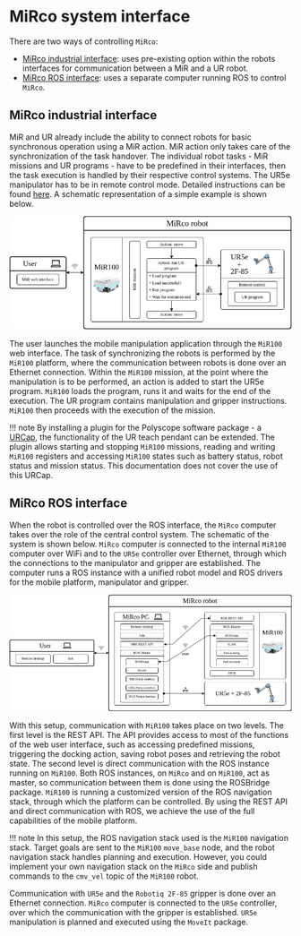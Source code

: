 # MiRco system interface
There are two ways of controlling `MiRco`:

- [MiRco industrial interface](#1-mirco-industrial-interface): uses pre-existing option within the robots interfaces for communication between a MiR and a UR robot.
- [MiRco ROS interface](#2-mirco-ros-interface): uses a separate computer running ROS to control `MiRco`.

## MiRco industrial interface 
MiR and UR already include the ability to connect robots for basic synchronous operation using a MiR action. MiR action only takes care of the synchronization of the task handover. The individual robot tasks - MiR missions and UR programs - have to be predefined in their interfaces, then the task execution is handled by their respective control systems. The UR5e manipulator has to be in remote control mode. Detailed instructions can be found [here](../MiR100/mir_connection.md). A schematic representation of a simple example is shown below.

![industrial interface diagram](pictures/ind_workflow_hor_eng.png)

The user launches the mobile manipulation application through the `MiR100` web interface. The task of synchronizing the robots is performed by the `MiR100` platform, where the communication between robots is done over an Ethernet connection. Within the `MiR100` mission, at the point where the manipulation is to be performed, an action is added to start the UR5e program. `MiR100` loads the program, runs it and waits for the end of the execution. The UR program contains manipulation and gripper instructions. `MiR100` then proceeds with the execution of the mission.

!!! note
    By installing a plugin for the Polyscope software package - a [URCap](https://www.universal-robots.com/plus/products/universal-robots/mir-ur-synchronisation-urcap/), the functionality of the UR teach pendant can be extended. The plugin allows starting and stopping `MiR100` missions, reading and writing `MiR100` registers and accessing `MiR100` states such as battery status, robot status and mission status. This documentation does not cover the use of this URCap.

## MiRco ROS interface 
When the robot is controlled over the ROS interface, the `MiRco` computer takes over the role of the central control system. The schematic of the system is shown below. `MiRco` computer is connected to the internal `MiR100` computer over WiFi and to the `UR5e` controller over Ethernet, through which the connections to the manipulator and gripper are established. The computer runs a ROS instance with a unified robot model and ROS drivers for the mobile platform, manipulator and gripper. 

![ROS interface diagram](pictures/ros_workflow_hor_eng.png)

With this setup, communication with `MiR100` takes place on two levels. The first level is the REST API. The API provides access to most of the functions of the web user interface, such as accessing predefined missions, triggering the docking action, saving robot poses and retrieving the robot state. The second level is direct communication with the ROS instance running on `MiR100`. Both ROS instances, on `MiRco` and on `MiR100`, act as master, so communication between them is done using the ROSBridge package. `MiR100` is running a customized version of the ROS navigation stack, through which the platform can be controlled. By using the REST API and direct communication with ROS, we achieve the use of the full capabilities of the mobile platform. 

!!! note
    In this setup, the ROS navigation stack used is the `MiR100` navigation stack. Target goals are sent to the `MiR100` `move_base` node, and the robot navigation stack handles planning and execution. However, you could implement your own navigation stack on the `MiRco` side and publish commands to the `cmv_vel` topic of the `MiR100` robot.

Communication with `UR5e` and the `Robotiq 2F-85` gripper is done over an Ethernet connection. `MiRco` computer is connected to the `UR5e` controller, over which the communication with the gripper is established. `UR5e` manipulation is planned and executed using the `MoveIt` package.
